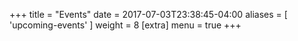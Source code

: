 +++
title = "Events"
date = 2017-07-03T23:38:45-04:00
aliases = [ 'upcoming-events' ]
weight = 8
[extra]
  menu = true
+++
